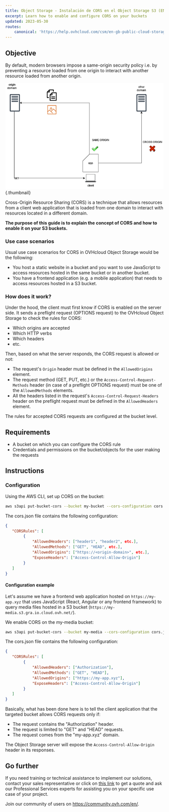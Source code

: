 ```yaml
---
title: Object Storage - Instalación de CORS en el Object Storage S3 (EN)
excerpt: Learn how to enable and configure CORS on your buckets
updated: 2023-05-30
routes:
    canonical: 'https://help.ovhcloud.com/csm/en-gb-public-cloud-storage-s3-cors?id=kb_article_view&sysparm_article=KB0058275'
---
```


## Objective

By default, modern browsers impose a same-origin security policy i.e. by preventing a resource loaded from one origin to interact with another resource loaded from another origin.

![CORS](images/cors.png){.thumbnail}

Cross-Origin Resource Sharing (CORS) is a technique that allows resources from a client web application that is loaded from one domain to interact with resources located in a different domain.

**The purpose of this guide is to explain the concept of CORS and how to enable it on your S3 buckets.**

### Use case scenarios

Usual use case scenarios for CORS in OVHcloud Object Storage would be the following:

- You host a static website in a bucket and you want to use JavaScript to access resources hosted in the same bucket or in another bucket.
- You have a frontend application (e.g. a mobile application) that needs to access resources hosted in a S3 bucket.

### How does it work?

Under the hood, the client must first know if CORS is enabled on the server side. It sends a preflight request (OPTIONS request) to the OVHcloud Object Storage to check the rules for CORS:

- Which origins are accepted
- Which HTTP verbs
- Which headers
- etc.

Then, based on what the server responds, the CORS request is allowed or not:

- The request's `Origin` header must be defined in the `AllowedOrigins` element.
- The request method (GET, PUT, etc.) or the `Access-Control-Request-Methods` header (in case of a preflight OPTIONS request) must be one of the `AllowedMethods` elements.
- All the headers listed in the request's `Access-Control-Request-Headers` header on the preflight request must be defined in the `AllowedHeaders` element.

The rules for accepted CORS requests are configured at the bucket level.

## Requirements

- A bucket on which you can configure the CORS rule
- Credentials and permissions on the bucket/objects for the user making the requests

## Instructions

### Configuration

Using the AWS CLI, set up CORS on the bucket:

```sh
aws s3api put-bucket-cors --bucket my-bucket --cors-configuration cors.json
```

The cors.json file contains the following configuration:

```json
{
   "CORSRules": [
        {
            "AllowedHeaders": ["header1", "header2", etc.],
            "AllowedMethods": ["GET", "HEAD", etc.],
            "AllowedOrigins": ["https://<origin-domain>", etc.],
            "ExposeHeaders": ["Access-Control-Allow-Origin"]
        }
   ]
}
```
#### Configuration example

Let's assume we have a frontend web application hosted on `https://my-app.xyz` that uses JavaScript (React, Angular or any frontend framework) to query media files hosted in a S3 bucket (`https://my-media.s3.gra.io.cloud.ovh.net/`).

We enable CORS on the my-media bucket:

```sh
aws s3api put-bucket-cors --bucket my-media --cors-configuration cors.json
```

The cors.json file contains the following configuration:

```json
{
   "CORSRules": [
        {
            "AllowedHeaders": ["Authorization"],
            "AllowedMethods": ["GET", "HEAD"],
            "AllowedOrigins": ["https://my-app.xyz"],
            "ExposeHeaders": ["Access-Control-Allow-Origin"]
        }
   ]
}
```

Basically, what has been done here is to tell the client application that the targeted bucket allows CORS requests only if:

- The request contains the "Authorization" header.
- The request is limited to "GET" and "HEAD" requests.
- The request comes from the "my-app.xyz" domain.

The Object Storage server will expose the `Access-Control-Allow-Origin` header in its responses.

## Go further

If you need training or technical assistance to implement our solutions, contact your sales representative or click on [this link](https://www.ovhcloud.com/es/professional-services/) to get a quote and ask our Professional Services experts for assisting you on your specific use case of your project.

Join our community of users on <https://community.ovh.com/en/>.
